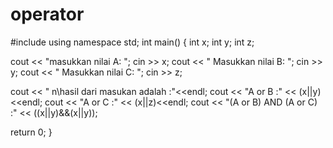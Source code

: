 # operator

#include<iostream>
using namespace std;
int main()
{
int x;
int y;
int z;

cout << "masukkan nilai A: ";
cin >> x;
cout << " Masukkan nilai B: ";
cin >> y;
cout << " Masukkan nilai C: ";
cin >> z;

cout << " n\hasil dari masukan adalah :"<<endl;
cout << "A or B :" << (x||y)<<endl;
cout << "A or C :" << (x||z)<<endl;
cout << "(A or B) AND (A or C) :" << ((x||y)&&(x||y));

return 0;
}
